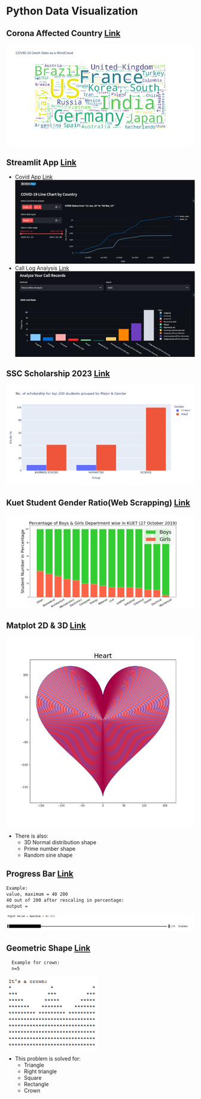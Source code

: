# Python Data Visualization #
## **Corona Affected Country [Link](CoronaAffectedCountry)**
![Word Cloud](CoronaAffectedCountry/Plotly/images/COVID%20death%20casees%20as%20a%20WordCloud.png)
## Streamlit App [ Link ](Streamlit)
- Covid App [ Link ](Streamlit/CovidDataAnalysis/)
![Covid APP web Interface](Streamlit/CovidDataAnalysis/images/covid_line.png)
- Call Log Analysis [ Link ](Streamlit/CallLogAnalysis/)
![Call Log Analysis web Interface](Streamlit/CallLogAnalysis/images/Person_Wise_Analysis.png)
## **SSC Scholarship 2023 [ Link ](SSCScholarship)**
![ Top 200 Students Stats ](SSCScholarship/images/top%20200.png)
## **Kuet Student Gender Ratio(Web Scrapping) [ Link ](KuetStudentGenderRatio)**
![Gender ratio](KuetStudentGenderRatio/images/Percentage%20of%20Boys%20%26%20Girls%20Department%20wise%20in%20KUET%20(27%20October%202019).png)
  
## **Matplot 2D & 3D [ Link ](Matplot2D3D)**

  ![ Heart ](Matplot2D3D/images/Heart.png)
  * There is also:
      * 3D Normal distribution shape
      * Prime number shape
      * Random sine shape
## **Progress Bar [ Link ](ProgressBar)**
  ```
  Example:
  value, maximum = 40 200
  40 out of 200 after rescaling in percentage:
  output = 
  ```
  ![ Progress Bar ](ProgressBar/images/progress%20bar.png)

## **Geometric Shape [ Link ](GeometricShape)**
  ``` 
    Example for crown:
    n=5 
  ```
  ![A Crown](GeometricShape/images/Crown.png)
    
   * This problem is solved for:
      * Triangle
      * Right triangle
      * Square
      * Rectangle
      * Crown

